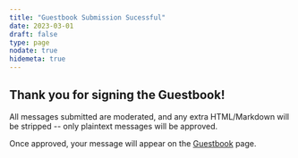```yaml
---
title: "Guestbook Submission Sucessful"
date: 2023-03-01
draft: false
type: page
nodate: true
hidemeta: true
---
```


## Thank you for signing the Guestbook!

All messages submitted are moderated, and any extra HTML/Markdown will be stripped -- only plaintext messages will be approved.

Once approved, your message will appear on the [Guestbook](/guestbook) page.
